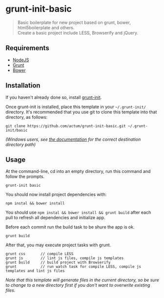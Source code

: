 # grunt-init-basic

> Basic boilerplate for new project based on grunt, bower, html5boilerplate and others.<br>
> Create a basic project include LESS, Browserify and jQuery.

[grunt-init]: http://gruntjs.com/project-scaffolding
[nodejs]: http://nodejs.org/
[grunt]: http://gruntjs.com/
[bower]: http://bower.io/

## Requirements
- [NodeJS][nodejs]
- [Grunt][grunt]
- [Bower][bower]

## Installation
If you haven't already done so, install [grunt-init][].

Once grunt-init is installed, place this template in your `~/.grunt-init/` directory. It's recommended that you use git to clone this template into that directory, as follows:

```
git clone https://github.com/actum/grunt-init-basic.git ~/.grunt-init/basic
```

_(Windows users, see [the documentation][grunt-init] for the correct destination directory path)_

## Usage

At the command-line, cd into an empty directory, run this command and follow the prompts.

```
grunt-init basic
```

You should now install project dependencies with:

```
npm instal && bower install
```

You should use `npm instal && bower install && grunt build` after each pull to refresh all dependencies and initialize app.

Before each commit run the build task to be shure the app is ok.

```
grunt build
```

After that, you may execute project tasks with grunt.

```
grunt css       // compile LESS
grunt js        // lint js files, compile js templates
grunt build     // build project with Browserify
grunt           // run watch task for compile LESS, compile js templates and lint js files
```

_Note that this template will generate files in the current directory, so be sure to change to a new directory first if you don't want to overwrite existing files._
